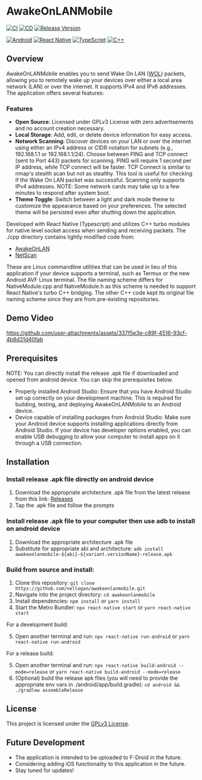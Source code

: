 # AwakeOnLANMobile

[![CI](https://github.com/nellogan/AwakeOnLANMobile/actions/workflows/CI.yml/badge.svg)](https://github.com/nellogan/AwakeOnLANMobile/actions/workflows/CI.yml)
[![CD](https://github.com/nellogan/AwakeOnLANMobile/actions/workflows/CD.yml/badge.svg)](https://github.com/nellogan/AwakeOnLANMobile/actions/workflows/CI.yml)
[![Release Version](https://img.shields.io/github/v/release/nellogan/awakeonlanmobile?sort=semver)](https://github.com/nellogan/AwakeOnLANMobile/releases)

[![Android](https://img.shields.io/badge/Android-3DDC84?logo=android&logoColor=white)](#)
[![React Native](https://img.shields.io/badge/React_Native-%2320232a.svg?logo=react&logoColor=%2361DAFB)](#)
[![TypeScript](https://img.shields.io/badge/TypeScript-3178C6?logo=typescript&logoColor=fff)](#)
[![C++](https://img.shields.io/badge/C++-%2300599C.svg?logo=c%2B%2B&logoColor=white)](#)

## Overview

AwakeOnLANMobile enables you to send Wake On LAN ([WOL](https://en.wikipedia.org/wiki/Wake-on-LAN)) packets, allowing you to remotely wake up your devices over either a local area network (LAN) or over the internet. It supports IPv4 and IPv6 addresses. The application offers several features:

### Features

- **Open Source**: Licensed under GPLv3 License with zero advertisements and no account creation necessary.
- **Local Storage**: Add, edit, or delete device information for easy access.
- **Network Scanning**: Discover devices on your LAN or over the internet using either an IPv4 address or CIDR notation for subnets (e.g., 192.168.1.1 or 192.168.1.1/24). Choose between PING and TCP connect (sent to Port 443) packets for scanning. PING will require 1 second per IP address, while TCP connect will be faster. TCP Connect is similar to nmap's stealth scan but not as stealthy. This tool is useful for checking if the Wake On LAN packet was successful. Scanning only supports IPv4 addresses. NOTE: Some network cards may take up to a few minutes to respond after system boot.
- **Theme Toggle**: Switch between a light and dark mode theme to customize the appearance based on your preferences. The selected theme will be persisted even after shutting down the application.

Developed with React Native (Typescript) and utilizes C++ turbo modules for native level socket access when sending and receiving packets. The ./cpp directory contains lightly modified code from:

- [AwakeOnLAN](https://github.com/nellogan/awakeonlan)
- [NetScan](https://github.com/nellogan/netscan)

These are Linux commandline utilities that can be used in lieu of this application if your device supports a terminal, such as Termux or the new Android AVF Linux terminal. The file naming scheme differs for NativeModule.cpp and NativeModule.h as this scheme is needed to support React Native's turbo C++ bridging. The other C++ code kept its original file naming scheme since they are from pre-existing repositories.

## Demo Video

https://github.com/user-attachments/assets/337f5e3e-c89f-4516-93cf-4b8d31d40fab

## Prerequisites

NOTE: You can directly install the release .apk file if downloaded and opened from android device. You can skip the prerequisites below.

- Properly installed Android Studio: Ensure that you have Android Studio set up correctly on your development machine. This is required for building, testing, and deploying AwakeOnLANMobile to an Android device.
- Device capable of installing packages from Android Studio: Make sure your Android device supports installing applications directly from Android Studio. If your device has developer options enabled, you can enable USB debugging to allow your computer to install apps on it through a USB connection.

## Installation

### Install release .apk file directly on android device

1. Download the appropriate architecture .apk file from the latest release from this link: [Releases](https://github.com/nellogan/AwakeOnLANMobile/releases)
2. Tap the .apk file and follow the prompts

### Install release .apk file to your computer then use adb to install on android device

1. Download the appropriate architecture .apk file
2. Substitute for appropriate abi and architecture: `adb install awakeonlanmobile-${abi}-${variant.versionName}-release.apk`

### Build from source and install:

1. Clone this repository: `git clone https://github.com/nellogan/awakeonlanmobile.git`
2. Navigate into the project directory: `cd awakeonlanmobile`
3. Install dependencies: `npm install` or `yarn install`
4. Start the Metro Bundler: `npx react-native start` or `yarn react-native start`

For a development build:

5. Open another terminal and run: `npx react-native run-android` or `yarn react-native run-android`

For a release build:

5. Open another terminal and run: `npx react-native build-android --mode=release` or `yarn react-native build-android --mode=release`
6. (Optional) build the release apk files (you will need to provide the appropriate env vars in ./android/app/build.gradle): `cd android && ./gradlew assembleRelease`

## License

This project is licensed under the [GPLv3 License](./LICENSE).

## Future Development

- The application is intended to be uploaded to F-Droid in the future.
- Considering adding iOS functionality to this application in the future.
- Stay tuned for updates!
